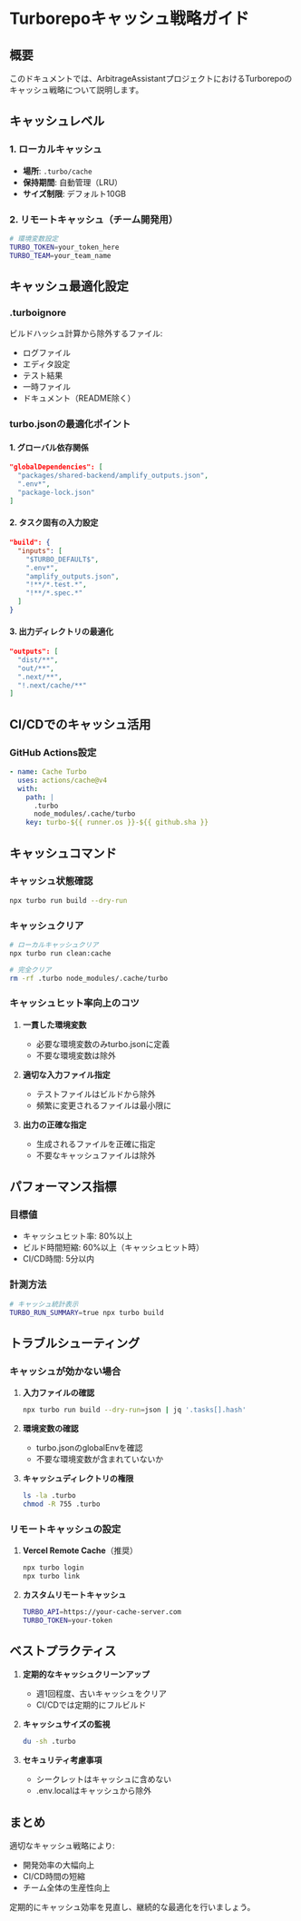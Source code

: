 # Turborepoキャッシュ戦略ガイド

## 概要

このドキュメントでは、ArbitrageAssistantプロジェクトにおけるTurborepoのキャッシュ戦略について説明します。

## キャッシュレベル

### 1. ローカルキャッシュ
- **場所**: `.turbo/cache`
- **保持期間**: 自動管理（LRU）
- **サイズ制限**: デフォルト10GB

### 2. リモートキャッシュ（チーム開発用）
```bash
# 環境変数設定
TURBO_TOKEN=your_token_here
TURBO_TEAM=your_team_name
```

## キャッシュ最適化設定

### .turboignore
ビルドハッシュ計算から除外するファイル:
- ログファイル
- エディタ設定
- テスト結果
- 一時ファイル
- ドキュメント（README除く）

### turbo.jsonの最適化ポイント

#### 1. グローバル依存関係
```json
"globalDependencies": [
  "packages/shared-backend/amplify_outputs.json",
  ".env*",
  "package-lock.json"
]
```

#### 2. タスク固有の入力設定
```json
"build": {
  "inputs": [
    "$TURBO_DEFAULT$",
    ".env*",
    "amplify_outputs.json",
    "!**/*.test.*",
    "!**/*.spec.*"
  ]
}
```

#### 3. 出力ディレクトリの最適化
```json
"outputs": [
  "dist/**",
  "out/**", 
  ".next/**",
  "!.next/cache/**"
]
```

## CI/CDでのキャッシュ活用

### GitHub Actions設定
```yaml
- name: Cache Turbo
  uses: actions/cache@v4
  with:
    path: |
      .turbo
      node_modules/.cache/turbo
    key: turbo-${{ runner.os }}-${{ github.sha }}
```

## キャッシュコマンド

### キャッシュ状態確認
```bash
npx turbo run build --dry-run
```

### キャッシュクリア
```bash
# ローカルキャッシュクリア
npx turbo run clean:cache

# 完全クリア
rm -rf .turbo node_modules/.cache/turbo
```

### キャッシュヒット率向上のコツ

1. **一貫した環境変数**
   - 必要な環境変数のみturbo.jsonに定義
   - 不要な環境変数は除外

2. **適切な入力ファイル指定**
   - テストファイルはビルドから除外
   - 頻繁に変更されるファイルは最小限に

3. **出力の正確な指定**
   - 生成されるファイルを正確に指定
   - 不要なキャッシュファイルは除外

## パフォーマンス指標

### 目標値
- キャッシュヒット率: 80%以上
- ビルド時間短縮: 60%以上（キャッシュヒット時）
- CI/CD時間: 5分以内

### 計測方法
```bash
# キャッシュ統計表示
TURBO_RUN_SUMMARY=true npx turbo build
```

## トラブルシューティング

### キャッシュが効かない場合

1. **入力ファイルの確認**
   ```bash
   npx turbo run build --dry-run=json | jq '.tasks[].hash'
   ```

2. **環境変数の確認**
   - turbo.jsonのglobalEnvを確認
   - 不要な環境変数が含まれていないか

3. **キャッシュディレクトリの権限**
   ```bash
   ls -la .turbo
   chmod -R 755 .turbo
   ```

### リモートキャッシュの設定

1. **Vercel Remote Cache**（推奨）
   ```bash
   npx turbo login
   npx turbo link
   ```

2. **カスタムリモートキャッシュ**
   ```bash
   TURBO_API=https://your-cache-server.com
   TURBO_TOKEN=your-token
   ```

## ベストプラクティス

1. **定期的なキャッシュクリーンアップ**
   - 週1回程度、古いキャッシュをクリア
   - CI/CDでは定期的にフルビルド

2. **キャッシュサイズの監視**
   ```bash
   du -sh .turbo
   ```

3. **セキュリティ考慮事項**
   - シークレットはキャッシュに含めない
   - .env.localはキャッシュから除外

## まとめ

適切なキャッシュ戦略により:
- 開発効率の大幅向上
- CI/CD時間の短縮
- チーム全体の生産性向上

定期的にキャッシュ効率を見直し、継続的な最適化を行いましょう。